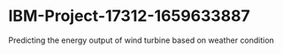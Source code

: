 # IBM-Project-17312-1659633887
Predicting the energy output of wind turbine based on weather condition
